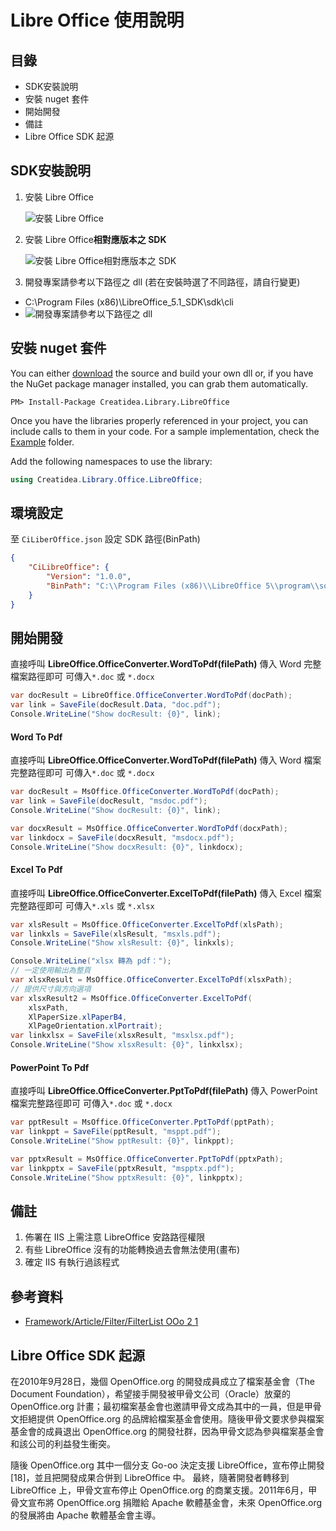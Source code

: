 # Libre Office 使用說明

## 目錄

- SDK安裝說明
- 安裝 nuget 套件
- 開始開發
- 備註
- Libre Office SDK 起源

## SDK安裝說明

1. 安裝 Libre Office

    ![安裝 Libre Office](http://i.imgur.com/fZlP9QA.png)

2. 安裝 Libre Office**相對應版本之 SDK**

    ![安裝 Libre Office相對應版本之 SDK](http://i.imgur.com/iSM7uey.png)
    
3. 開發專案請參考以下路徑之 dll (若在安裝時選了不同路徑，請自行變更)
  - C:\Program Files (x86)\LibreOffice_5.1_SDK\sdk\cli 
  - ![開發專案請參考以下路徑之 dll](http://i.imgur.com/aRMd68y.png)

## 安裝 nuget 套件

You can either <a href="https://github.com/lettucebo/Creatidea.Library.Office.git">download</a> the source and build your own dll or, if you have the NuGet package manager installed, you can grab them automatically.

```
PM> Install-Package Creatidea.Library.LibreOffice
```

Once you have the libraries properly referenced in your project, you can include calls to them in your code. 
For a sample implementation, check the [Example](https://github.com/lettucebo/Creatidea.Library.Office/tree/master/Creatidea.Library.Office.Example) folder.

Add the following namespaces to use the library:
```csharp
using Creatidea.Library.Office.LibreOffice;
```

## 環境設定
至 `CiLiberOffice.json` 設定 SDK 路徑(BinPath)
```json
{
    "CiLibreOffice": {
        "Version": "1.0.0",
        "BinPath": "C:\\Program Files (x86)\\LibreOffice 5\\program\\soffice.exe"
    }
}
```

## 開始開發

直接呼叫 **LibreOffice.OfficeConverter.WordToPdf(filePath)** 傳入 Word 完整檔案路徑即可
可傳入`*.doc` 或 `*.docx`
```csharp
var docResult = LibreOffice.OfficeConverter.WordToPdf(docPath);
var link = SaveFile(docResult.Data, "doc.pdf");
Console.WriteLine("Show docResult: {0}", link);
```

#### Word To Pdf

直接呼叫 **LibreOffice.OfficeConverter.WordToPdf(filePath)** 傳入 Word 檔案完整路徑即可
可傳入`*.doc` 或 `*.docx`
```csharp
var docResult = MsOffice.OfficeConverter.WordToPdf(docPath);
var link = SaveFile(docResult, "msdoc.pdf");
Console.WriteLine("Show docResult: {0}", link);
```
```csharp
var docxResult = MsOffice.OfficeConverter.WordToPdf(docxPath);
var linkdocx = SaveFile(docxResult, "msdocx.pdf");
Console.WriteLine("Show docxResult: {0}", linkdocx);
```

#### Excel To Pdf

直接呼叫 **LibreOffice.OfficeConverter.ExcelToPdf(filePath)** 傳入 Excel 檔案完整路徑即可
可傳入`*.xls` 或 `*.xlsx`
```csharp
var xlsResult = MsOffice.OfficeConverter.ExcelToPdf(xlsPath);
var linkxls = SaveFile(xlsResult, "msxls.pdf");
Console.WriteLine("Show xlsResult: {0}", linkxls);
```
```csharp
Console.WriteLine("xlsx 轉為 pdf：");
// 一定使用輸出為整頁
var xlsxResult = MsOffice.OfficeConverter.ExcelToPdf(xlsxPath);
// 提供尺寸與方向選項
var xlsxResult2 = MsOffice.OfficeConverter.ExcelToPdf(
    xlsxPath,
    XlPaperSize.xlPaperB4,
    XlPageOrientation.xlPortrait);
var linkxlsx = SaveFile(xlsxResult, "msxlsx.pdf");
Console.WriteLine("Show xlsxResult: {0}", linkxlsx);
```

#### PowerPoint To Pdf

直接呼叫 **LibreOffice.OfficeConverter.PptToPdf(filePath)** 傳入 PowerPoint 檔案完整路徑即可
可傳入`*.doc` 或 `*.docx`
```csharp
var pptResult = MsOffice.OfficeConverter.PptToPdf(pptPath);
var linkppt = SaveFile(pptResult, "msppt.pdf");
Console.WriteLine("Show pptResult: {0}", linkppt);
```
```csharp
var pptxResult = MsOffice.OfficeConverter.PptToPdf(pptxPath);
var linkpptx = SaveFile(pptxResult, "mspptx.pdf");
Console.WriteLine("Show pptxResult: {0}", linkpptx);
```

## 備註

1. 佈署在 IIS 上需注意 LibreOffice 安路路徑權限
2. 有些 LibreOffice 沒有的功能轉換過去會無法使用(畫布)
3. 確定 IIS 有執行過該程式

## 參考資料

- [Framework/Article/Filter/FilterList OOo 2 1](<https://wiki.openoffice.org/wiki/Framework/Article/Filter/FilterList_OOo_2_1>)

## Libre Office SDK 起源

在2010年9月28日，幾個 OpenOffice.org 的開發成員成立了檔案基金會（The Document Foundation），希望接手開發被甲骨文公司（Oracle）放棄的 OpenOffice.org 計畫；最初檔案基金會也邀請甲骨文成為其中的一員，但是甲骨文拒絕提供 OpenOffice.org 的品牌給檔案基金會使用。隨後甲骨文要求參與檔案基金會的成員退出 OpenOffice.org 的開發社群，因為甲骨文認為參與檔案基金會和該公司的利益發生衝突。

隨後 OpenOffice.org 其中一個分支 Go-oo 決定支援 LibreOffice，宣布停止開發[18]，並且把開發成果合併到 LibreOffice 中。
最終，隨著開發者轉移到 LibreOffice 上，甲骨文宣布停止 OpenOffice.org 的商業支援。2011年6月，甲骨文宣布將 OpenOffice.org 捐贈給 Apache 軟體基金會，未來 OpenOffice.org 的發展將由 Apache 軟體基金會主導。